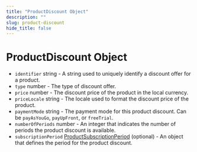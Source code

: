 ```yaml
---
title: "ProductDiscount Object"
description: ""
slug: product-discount
hide_title: false
---
```


# ProductDiscount Object

* `identifier` string - A string used to uniquely identify a discount offer for a product.
* `type` number - The type of discount offer.
* `price` number - The discount price of the product in the local currency.
* `priceLocale` string - The locale used to format the discount price of the product.
* `paymentMode` string - The payment mode for this product discount. Can be `payAsYouGo`, `payUpFront`, or `freeTrial`.
* `numberOfPeriods` number - An integer that indicates the number of periods the product discount is available.
* `subscriptionPeriod` [ProductSubscriptionPeriod](latest/api/structures/product-subscription-period.md) (optional) - An object that defines the period for the product discount.
